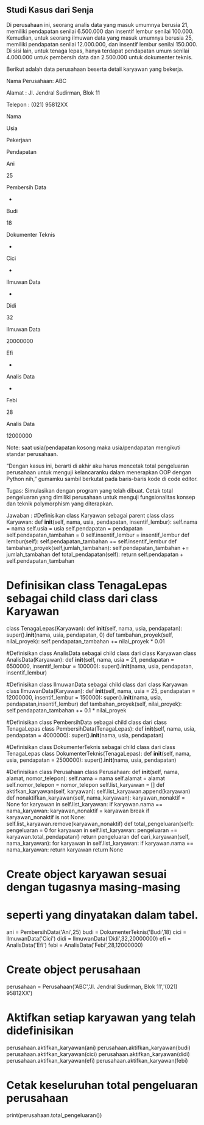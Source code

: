 ## Studi Kasus dari Senja

Di perusahaan ini, seorang analis data yang masuk umumnya berusia 21, memiliki pendapatan senilai 6.500.000 dan insentif lembur senilai 100.000. Kemudian, untuk seorang ilmuwan data yang masuk umumnya berusia 25, memiliki pendapatan senilai 12.000.000, dan insentif lembur senilai 150.000. Di sisi lain, untuk tenaga lepas, hanya terdapat pendapatan umum senilai 4.000.000 untuk pembersih data dan 2.500.000 untuk dokumenter teknis.

Berikut adalah data perusahaan beserta detail karyawan yang bekerja.

Nama Perusahaan: ABC

Alamat : Jl. Jendral Sudirman, Blok 11

Telepon : (021) 95812XX

Nama

Usia

Pekerjaan

Pendapatan

Ani

25

Pembersih Data

-

Budi

18

Dokumenter Teknis

-

Cici

-

Ilmuwan Data

-

Didi

32

Ilmuwan Data

20000000

Efi

-

Analis Data

-

Febi

28

Analis Data

12000000

Note: saat usia/pendapatan kosong maka usia/pendapatan mengikuti standar perusahaan.

“Dengan kasus ini, berarti di akhir aku harus mencetak total pengeluaran perusahaan untuk menguji kelancaranku dalam menerapkan OOP dengan Python nih,” gumamku sambil berkutat pada baris-baris kode di code editor.

Tugas:
Simulasikan dengan program yang telah dibuat.
Cetak total pengeluaran yang dimiliki perusahaan untuk menguji fungsionalitas konsep dan teknik polymorphism yang diterapkan.

Jawaban :
#Definisikan class Karyawan sebagai parent class
class Karyawan:
def **init**(self, nama, usia, pendapatan, insentif_lembur):
self.nama = nama
self.usia = usia
self.pendapatan = pendapatan
self.pendapatan_tambahan = 0
self.insentif_lembur = insentif_lembur
def lembur(self):
self.pendapatan_tambahan += self.insentif_lembur
def tambahan_proyek(self,jumlah_tambahan):
self.pendapatan_tambahan += jumlah_tambahan
def total_pendapatan(self):
return self.pendapatan + self.pendapatan_tambahan

# Definisikan class TenagaLepas sebagai child class dari class Karyawan

class TenagaLepas(Karyawan):
def **init**(self, nama, usia, pendapatan):
super().**init**(nama, usia, pendapatan, 0)
def tambahan_proyek(self, nilai_proyek):
self.pendapatan_tambahan += nilai_proyek \* 0.01

#Definisikan class AnalisData sebagai child class dari class Karyawan
class AnalisData(Karyawan):
def **init**(self, nama, usia = 21, pendapatan = 6500000,
insentif_lembur = 100000):
super().**init**(nama, usia, pendapatan, insentif_lembur)

#Definisikan class IlmuwanData sebagai child class dari class Karyawan
class IlmuwanData(Karyawan):
def **init**(self, nama, usia = 25, pendapatan = 12000000,
insentif_lembur = 150000):
super().**init**(nama, usia, pendapatan,insentif_lembur)
def tambahan_proyek(self, nilai_proyek):
self.pendapatan_tambahan += 0.1 \* nilai_proyek

#Definisikan class PembersihData sebagai child class dari class TenagaLepas
class PembersihData(TenagaLepas):
def **init**(self, nama, usia, pendapatan = 4000000):
super().**init**(nama, usia, pendapatan)

#Definisikan class DokumenterTeknis sebagai child class dari class TenagaLepas
class DokumenterTeknis(TenagaLepas):
def **init**(self, nama, usia, pendapatan = 2500000):
super().**init**(nama, usia, pendapatan)

#Definisikan class Perusahaan
class Perusahaan:
def **init**(self, nama, alamat, nomor_telepon):
self.nama = nama
self.alamat = alamat
self.nomor_telepon = nomor_telepon
self.list_karyawan = []
def aktifkan_karyawan(self, karyawan):
self.list_karyawan.append(karyawan)
def nonaktifkan_karyawan(self, nama_karyawan):
karyawan_nonaktif = None
for karyawan in self.list_karyawan:
if karyawan.nama == nama_karyawan:
karyawan_nonaktif = karyawan
break
if karyawan_nonaktif is not None:
self.list_karyawan.remove(karyawan_nonaktif)
def total_pengeluaran(self):
pengeluaran = 0
for karyawan in self.list_karyawan:
pengeluaran += karyawan.total_pendapatan()
return pengeluaran
def cari_karyawan(self, nama_karyawan):
for karyawan in self.list_karyawan:
if karyawan.nama == nama_karyawan:
return karyawan
return None

# Create object karyawan sesuai dengan tugasnya masing-masing

# seperti yang dinyatakan dalam tabel.

ani = PembersihData('Ani',25)
budi = DokumenterTeknis('Budi',18)
cici = IlmuwanData('Cici')
didi = IlmuwanData('Didi',32,20000000)
efi = AnalisData('Efi')
febi = AnalisData('Febi',28,12000000)

# Create object perusahaan

perusahaan = Perusahaan('ABC','Jl. Jendral Sudirman, Blok 11','(021) 95812XX')

# Aktifkan setiap karyawan yang telah didefinisikan

perusahaan.aktifkan_karyawan(ani)
perusahaan.aktifkan_karyawan(budi)
perusahaan.aktifkan_karyawan(cici)
perusahaan.aktifkan_karyawan(didi)
perusahaan.aktifkan_karyawan(efi)
perusahaan.aktifkan_karyawan(febi)

# Cetak keseluruhan total pengeluaran perusahaan

print(perusahaan.total_pengeluaran())
